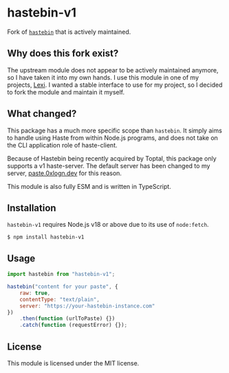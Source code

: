 # hastebin-v1

Fork of [`hastebin`](https://npmjs.com/package/hastebin) that is actively maintained.

## Why does this fork exist?

The upstream module does not appear to be actively maintained anymore, so I have taken it into my own hands. I use this module in one of my projects, [Lexi](https://github.com/thetayloredman/Lexi). I wanted a stable interface to use for my project, so I decided to fork the module and maintain it myself.

## What changed?

This package has a much more specific scope than `hastebin`. It simply aims to handle using Haste from within Node.js programs, and does not take on the CLI application role of haste-client.

Because of Hastebin being recently acquired by Toptal, this package only supports a v1 haste-server. The default server has been changed to my server, [paste.0xlogn.dev](https://paste.0xlogn.dev/) for this reason.

This module is also fully ESM and is written in TypeScript.

## Installation

`hastebin-v1` requires Node.js v18 or above due to its use of `node:fetch`.

```
$ npm install hastebin-v1
```

## Usage

```js
import hastebin from "hastebin-v1";

hastebin("content for your paste", {
    raw: true,
    contentType: "text/plain",
    server: "https://your-hastebin-instance.com"
})
    .then(function (urlToPaste) {})
    .catch(function (requestError) {});
```

## License

This module is licensed under the MIT license.
